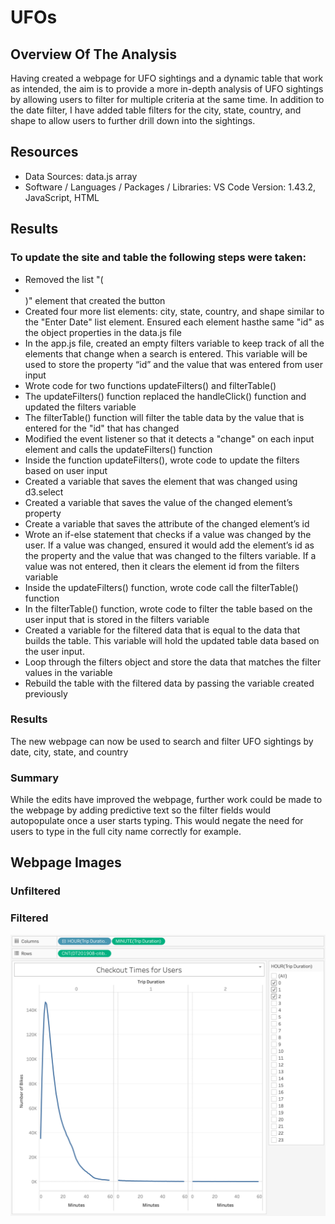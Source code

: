 # UFOs

## Overview Of The Analysis 
Having created a webpage for UFO sightings and a dynamic table that work as intended, the aim is to provide a more in-depth analysis of UFO sightings by allowing users to filter for multiple criteria at the same time. In addition to the date filter, I have added table filters for the city, state, country, and shape to allow users to further drill down into the sightings.




## Resources
- Data Sources:  data.js array
- Software / Languages / Packages / Libraries:  VS Code Version: 1.43.2, JavaScript, HTML


## Results 

### To update the site and table the following steps were taken:
- Removed the list "(<li></li>)" element that created the button
- Created four more list elements: city, state, country, and shape similar to the "Enter Date" list element. Ensured each element hasthe same "id" as the object properties in the data.js file
- In the app.js file, created an empty filters variable to keep track of all the elements that change when a search is entered. This variable will be used to store the property “id” and the value that was entered from user input
- Wrote code for two functions updateFilters() and filterTable()
- The updateFilters() function replaced the handleClick() function and updated the filters variable 
- The filterTable() function will filter the table data by the value that is entered for the "id" that has changed
- Modified the event listener so that it detects a "change" on each input element and calls the updateFilters() function
- Inside the function updateFilters(), wrote code to update the filters based on user input
- Created a variable that saves the element that was changed using d3.select
- Created a variable that saves the value of the changed element’s property
- Create a variable that saves the attribute of the changed element’s id
- Wrote an if-else statement that checks if a value was changed by the user. If a value was changed, ensured it would add the element’s id as the property and the value that was changed to the filters variable. If a value was not entered, then it clears the element id from the filters variable
- Inside the updateFilters() function, wrote code call the filterTable() function 
- In the filterTable() function, wrote code to filter the table based on the user input that is stored in the filters variable
- Created a variable for the filtered data that is equal to the data that builds the table. This variable will hold the updated table data based on the user input.
- Loop through the filters object and store the data that matches the filter values in the variable 
- Rebuild the table with the filtered data by passing the variable created previously


### Results

The new webpage can now be used to search and filter UFO sightings by date, city, state, and country

### Summary 
While the edits have improved the webpage, further work could be made to the webpage by adding predictive text so the filter fields would autopopulate once a user starts typing.  This would negate the need for users to type in the full city name correctly for example.  


## Webpage Images

### Unfiltered

### Filtered

![Image 1](https://github.com/PatriciaCB1/Bikesharing/blob/main/Images/Screen%20Shot%202021-04-11%20at%209.08.02%20PM.png)
